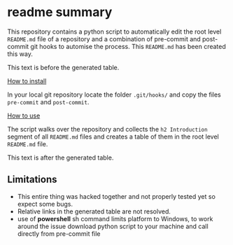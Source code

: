 # readme summary

This repository contains a python script to automatically edit the root level `README.md` file of a repository and a combination of pre-commit and post-commit git hooks to automise the process. This `README.md` has been created this way.

This text is before the generated table.

<!-- start generated table -->
[How to install](how-to-install\README.md)  

In your local git repository locate the folder `.git/hooks/` and copy the files `pre-commit` and `post-commit`.  

[How to use](how-to-use\README.md)  

The script walks over the repository and collects the `h2 Introduction` segment of all `README.md` files and creates a table of them in the root level `README.md` file.  

<!-- end generated table -->

This text is after the generated table.


## Limitations
- This entire thing was hacked together and not properly tested yet so expect some bugs.
- Relative links in the generated table are not resolved.
- use of **powershell** sh command limits platform to Windows, to work around the issue download python script to your machine and call directly from pre-commit file